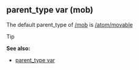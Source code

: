 ## parent_type var (mob)



The default parent_type of [/mob](/ref/mob.md)  is
[/atom/movable](/ref/atom/movable.md) 

> [!TIP] 
> **See also:**
> +   [parent_type var](/ref/datum/var/parent_type.md) 